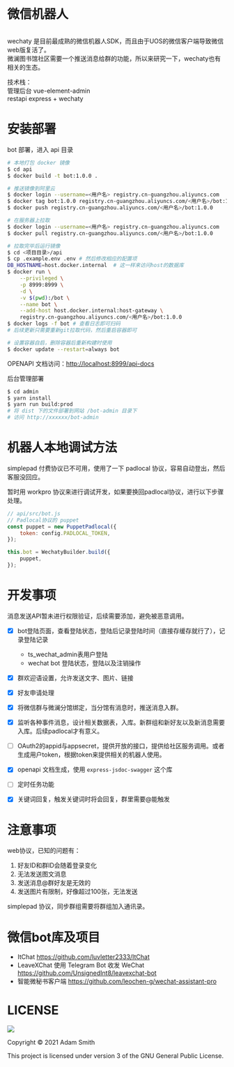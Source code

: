 微信机器人
=========

<a href="http://commitizen.github.io/cz-cli/">
   <img alt="" src="https://img.shields.io/badge/commitizen-friendly-brightgreen.svg">
</a>

wechaty 是目前最成熟的微信机器人SDK，而且由于UOS的微信客户端导致微信web版复活了。   
微澜图书馆社区需要一个推送消息给群的功能，所以来研究一下，wechaty也有相关的生态。   

技术栈：        
管理后台 vue-element-admin      
restapi express + wechaty       



安装部署
========

bot 部署，进入 api 目录
```sh
# 本地打包 docker 镜像 
$ cd api
$ docker build -t bot:1.0.0 .

# 推送镜像到阿里云
$ docker login --username=<用户名> registry.cn-guangzhou.aliyuncs.com
$ docker tag bot:1.0.0 registry.cn-guangzhou.aliyuncs.com/<用户名>/bot:1.0.0
$ docker push registry.cn-guangzhou.aliyuncs.com/<用户名>/bot:1.0.0

# 在服务器上拉取
$ docker login --username=<用户名> registry.cn-guangzhou.aliyuncs.com
$ docker pull registry.cn-guangzhou.aliyuncs.com/<用户名>/bot:1.0.0

# 拉取完毕后运行镜像
$ cd <项目目录>/api
$ cp .example.env .env # 然后修改相应的配置项
DB_HOSTNAME=host.docker.internal  # 这一样来访问host的数据库
$ docker run \
    --privileged \
    -p 8999:8999 \
    -d \
    -v $(pwd):/bot \
    --name bot \
    --add-host host.docker.internal:host-gateway \
    registry.cn-guangzhou.aliyuncs.com/<用户名>/bot:1.0.0
$ docker logs -f bot # 查看日志即可扫码
# 后续更新只需要重新git拉取代码，然后重启容器即可   

# 设置容器自启，删除容器后重新构建时使用
$ docker update --restart=always bot
```

OPENAPI 文档访问：<http://localhost:8999/api-docs>      

后台管理部署
```sh
$ cd admin
$ yarn install
$ yarn run build:prod
# 将 dist 下的文件部署到网站 /bot-admin 目录下
# 访问 http://xxxxxx/bot-admin  
```

机器人本地调试方法
===============

simplepad 付费协议已不可用，使用了一下 padlocal 协议，容易自动登出，然后客服没回应。

暂时用 workpro 协议来进行调试开发，如果要换回padlocal协议，进行以下步骤处理。 

```js
// api/src/bot.js
// Padlocal协议的 puppet
const puppet = new PuppetPadlocal({
    token: config.PADLOCAL_TOKEN,
});

this.bot = WechatyBuilder.build({
    puppet,
});
```


开发事项
========

消息发送API暂未进行权限验证，后续需要添加，避免被恶意调用。 

* [x] bot登陆页面，查看登陆状态，登陆后记录登陆时间（直接存缓存就行了），记录登陆记录   
    * ts_wechat_admin表用户登陆 
    * wechat bot 登陆状态，登陆以及注销操作     
* [x] 群欢迎语设置，允许发送文字、图片、链接    
* [x] 好友申请处理
* [x] 将微信群与微澜分馆绑定，当分馆有消息时，推送消息入群。
* [x] 监听各种事件消息，设计相关数据表，入库。新群组和新好友以及新消息需要入库。后续padlocal才有意义。   
* [ ] OAuth2的appid与appsecret，提供开放的接口，提供给社区服务调用。或者生成用户token，根据token来提供相关的机器人使用。        
* [x] openapi 文档生成，使用 `express-jsdoc-swagger` 这个库
* [ ] 定时任务功能  
* [x] 关键词回复，触发关键词时将会回复，群里需要@能触发 



注意事项
========

web协议，已知的问题有：
1. 好友ID和群ID会随着登录变化
2. 无法发送图文消息
3. 发送消息@群好友是无效的
4. 发送图片有限制，好像超过100张，无法发送

simplepad 协议，同步群组需要将群组加入通讯录。   



微信bot库及项目   
===============

* ItChat https://github.com/luvletter2333/ItChat      
* LeaveXChat 使用 Telegram Bot 收发 WeChat  https://github.com/UnsignedInt8/leavexchat-bot       
* 智能微秘书客户端 https://github.com/leochen-g/wechat-assistant-pro        


LICENSE
=======

![](http://www.gnu.org/graphics/gplv3-127x51.png)

Copyright © 2021 Adam Smith

This project is licensed under version 3 of the GNU General Public License.
